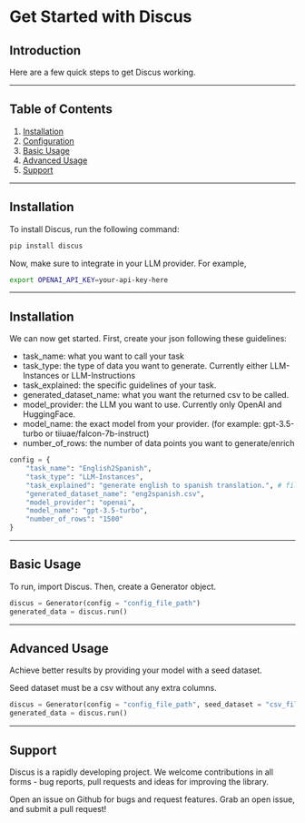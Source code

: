 # Get Started with Discus

## Introduction

Here are a few quick steps to get Discus working.

---

## Table of Contents

1. [Installation](#installation)
2. [Configuration](#configuration)
3. [Basic Usage](#basic-usage)
4. [Advanced Usage](#advanced-usage)
5. [Support](#support)

---

## Installation

To install Discus, run the following command:

```bash
pip install discus
```

Now, make sure to integrate in your LLM provider. For example,

```bash
export OPENAI_API_KEY=your-api-key-here
```

---
## Installation

We can now get started. First, create your json following these guidelines:

* task_name: what you want to call your task
* task_type: the type of data you want to generate. Currently either LLM-Instances or LLM-Instructions
* task_explained: the specific guidelines of your task.
* generated_dataset_name: what you want the returned csv to be called.
* model_provider: the LLM you want to use. Currently only OpenAI and HuggingFace.
* model_name: the exact model from your provider. (for example: gpt-3.5-turbo or tiiuae/falcon-7b-instruct)
* number_of_rows: the number of data points you want to generate/enrich

```python
config = {
    "task_name": "English2Spanish",
    "task_type": "LLM-Instances",
    "task_explained": "generate english to spanish translation.", # fill in the blank. "you are trying to _____"
    "generated_dataset_name": "eng2spanish.csv",
    "model_provider": "openai",
    "model_name": "gpt-3.5-turbo",
    "number_of_rows": "1500"
}
```

--- 
## Basic Usage

To run, import Discus. Then, create a Generator object.

```python
discus = Generator(config = "config_file_path")
generated_data = discus.run()
```

--- 
## Advanced Usage

Achieve better results by providing your model with a seed dataset. 

Seed dataset must be a csv without any extra columns. 
```python
discus = Generator(config = "config_file_path", seed_dataset = "csv_file_path")
generated_data = discus.run()
```
---
## Support
Discus is a rapidly developing project. We welcome contributions in all forms - bug reports, pull requests and ideas for improving the library.

Open an issue on Github for bugs and request features.
Grab an open issue, and submit a pull request!
